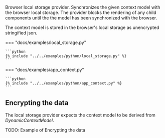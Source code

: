 Browser local storage provider. Synchronizes the given context model with the browser local storage. The
provider blocks the rendering of any child components until the the model has been 
synchronized with the browser.

The context model is stored in the browser's local storage as unencrypted stringified json.

=== "docs/examples/local_storage.py"

    ```python
    {% include "../../examples/python/local_storage.py" %}
    ```

=== "docs/examples/app_context.py"

    ```python
    {% include "../../examples/python/app_context.py" %}
    ```

## Encrypting the data

The local storage provider expects the context model to be derived 
from *DynamicContextModel*.

TODO: Example of Encrypting the data